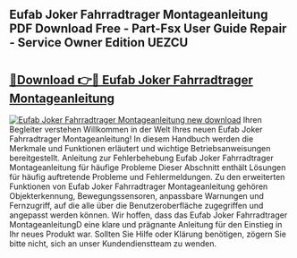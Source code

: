 ## Eufab Joker Fahrradtrager Montageanleitung PDF Download Free - Part-Fsx User Guide Repair - Service Owner Edition UEZCU

# <h2><a href="http://df7lgab.blite.top/?on=Eufab+Joker+Fahrradtrager+Montageanleitung">🔗Download 👉🔴 Eufab Joker Fahrradtrager Montageanleitung</a></h2>

[![Eufab Joker Fahrradtrager Montageanleitung new download](https://i.imgur.com/lujVjoI.png)](http://df7lgab.blite.top/?on=Eufab+Joker+Fahrradtrager+Montageanleitung)
Ihren Begleiter verstehen Willkommen in der Welt Ihres neuen Eufab Joker Fahrradtrager Montageanleitung! In diesem Handbuch werden die Merkmale und Funktionen erläutert und wichtige Betriebsanweisungen bereitgestellt. Anleitung zur Fehlerbehebung Eufab Joker Fahrradtrager Montageanleitung für häufige Probleme Dieser Abschnitt enthält Lösungen für häufig auftretende Probleme und Fehlermeldungen. Zu den erweiterten Funktionen von Eufab Joker Fahrradtrager Montageanleitung gehören Objekterkennung, Bewegungssensoren, anpassbare Warnungen und Fernzugriff, auf die alle über die Benutzeroberfläche zugegriffen und angepasst werden können. Wir hoffen, dass das Eufab Joker Fahrradtrager MontageanleitungD eine klare und prägnante Anleitung für den Einstieg in Ihr neues Produkt war. Sollten Sie Hilfe oder Klärung benötigen, zögern Sie bitte nicht, sich an unser Kundendienstteam zu wenden.
